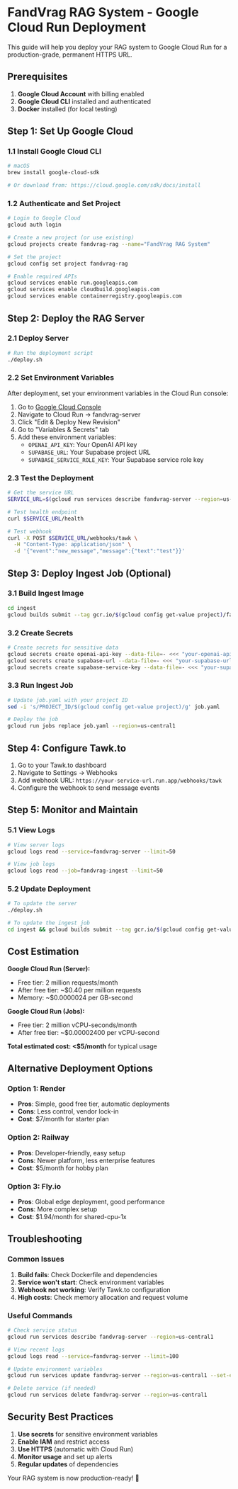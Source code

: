 # FandVrag RAG System - Google Cloud Run Deployment

This guide will help you deploy your RAG system to Google Cloud Run for a production-grade, permanent HTTPS URL.

## Prerequisites

1. **Google Cloud Account** with billing enabled
2. **Google Cloud CLI** installed and authenticated
3. **Docker** installed (for local testing)

## Step 1: Set Up Google Cloud

### 1.1 Install Google Cloud CLI

```bash
# macOS
brew install google-cloud-sdk

# Or download from: https://cloud.google.com/sdk/docs/install
```

### 1.2 Authenticate and Set Project

```bash
# Login to Google Cloud
gcloud auth login

# Create a new project (or use existing)
gcloud projects create fandvrag-rag --name="FandVrag RAG System"

# Set the project
gcloud config set project fandvrag-rag

# Enable required APIs
gcloud services enable run.googleapis.com
gcloud services enable cloudbuild.googleapis.com
gcloud services enable containerregistry.googleapis.com
```

## Step 2: Deploy the RAG Server

### 2.1 Deploy Server

```bash
# Run the deployment script
./deploy.sh
```

### 2.2 Set Environment Variables

After deployment, set your environment variables in the Cloud Run console:

1. Go to [Google Cloud Console](https://console.cloud.google.com)
2. Navigate to Cloud Run → fandvrag-server
3. Click "Edit & Deploy New Revision"
4. Go to "Variables & Secrets" tab
5. Add these environment variables:
   - `OPENAI_API_KEY`: Your OpenAI API key
   - `SUPABASE_URL`: Your Supabase project URL
   - `SUPABASE_SERVICE_ROLE_KEY`: Your Supabase service role key

### 2.3 Test the Deployment

```bash
# Get the service URL
SERVICE_URL=$(gcloud run services describe fandvrag-server --region=us-central1 --format="value(status.url)")

# Test health endpoint
curl $SERVICE_URL/health

# Test webhook
curl -X POST $SERVICE_URL/webhooks/tawk \
  -H "Content-Type: application/json" \
  -d '{"event":"new_message","message":{"text":"test"}}'
```

## Step 3: Deploy Ingest Job (Optional)

### 3.1 Build Ingest Image

```bash
cd ingest
gcloud builds submit --tag gcr.io/$(gcloud config get-value project)/fandvrag-ingest
```

### 3.2 Create Secrets

```bash
# Create secrets for sensitive data
gcloud secrets create openai-api-key --data-file=- <<< "your-openai-api-key"
gcloud secrets create supabase-url --data-file=- <<< "your-supabase-url"
gcloud secrets create supabase-service-key --data-file=- <<< "your-supabase-service-key"
```

### 3.3 Run Ingest Job

```bash
# Update job.yaml with your project ID
sed -i 's/PROJECT_ID/$(gcloud config get-value project)/g' job.yaml

# Deploy the job
gcloud run jobs replace job.yaml --region=us-central1
```

## Step 4: Configure Tawk.to

1. Go to your Tawk.to dashboard
2. Navigate to Settings → Webhooks
3. Add webhook URL: `https://your-service-url.run.app/webhooks/tawk`
4. Configure the webhook to send message events

## Step 5: Monitor and Maintain

### 5.1 View Logs

```bash
# View server logs
gcloud logs read --service=fandvrag-server --limit=50

# View job logs
gcloud logs read --job=fandvrag-ingest --limit=50
```

### 5.2 Update Deployment

```bash
# To update the server
./deploy.sh

# To update the ingest job
cd ingest && gcloud builds submit --tag gcr.io/$(gcloud config get-value project)/fandvrag-ingest
```

## Cost Estimation

**Google Cloud Run (Server):**

- Free tier: 2 million requests/month
- After free tier: ~$0.40 per million requests
- Memory: ~$0.0000024 per GB-second

**Google Cloud Run (Jobs):**

- Free tier: 2 million vCPU-seconds/month
- After free tier: ~$0.00002400 per vCPU-second

**Total estimated cost: <$5/month** for typical usage

## Alternative Deployment Options

### Option 1: Render

- **Pros**: Simple, good free tier, automatic deployments
- **Cons**: Less control, vendor lock-in
- **Cost**: $7/month for starter plan

### Option 2: Railway

- **Pros**: Developer-friendly, easy setup
- **Cons**: Newer platform, less enterprise features
- **Cost**: $5/month for hobby plan

### Option 3: Fly.io

- **Pros**: Global edge deployment, good performance
- **Cons**: More complex setup
- **Cost**: $1.94/month for shared-cpu-1x

## Troubleshooting

### Common Issues

1. **Build fails**: Check Dockerfile and dependencies
2. **Service won't start**: Check environment variables
3. **Webhook not working**: Verify Tawk.to configuration
4. **High costs**: Check memory allocation and request volume

### Useful Commands

```bash
# Check service status
gcloud run services describe fandvrag-server --region=us-central1

# View recent logs
gcloud logs read --service=fandvrag-server --limit=100

# Update environment variables
gcloud run services update fandvrag-server --region=us-central1 --set-env-vars="KEY=value"

# Delete service (if needed)
gcloud run services delete fandvrag-server --region=us-central1
```

## Security Best Practices

1. **Use secrets** for sensitive environment variables
2. **Enable IAM** and restrict access
3. **Use HTTPS** (automatic with Cloud Run)
4. **Monitor usage** and set up alerts
5. **Regular updates** of dependencies

Your RAG system is now production-ready! 🚀
